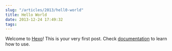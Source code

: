 ```yaml
---
slug: "/articles/2013/hell0-world"
title: Hello World
date: 2013-12-24 17:49:32
tags:
---
```


Welcome to [Hexo](http://zespia.tw/hexo)! This is your very first post. Check [documentation](http://zespia.tw/hexo/docs) to learn how to use.